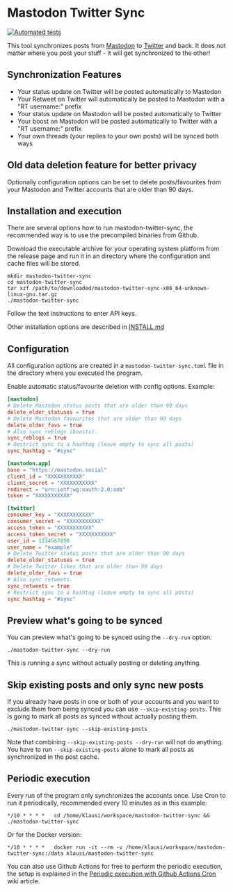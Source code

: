 # Mastodon Twitter Sync

[![Automated tests](https://github.com/klausi/mastodon-twitter-sync/workflows/Testing/badge.svg)](https://github.com/klausi/mastodon-twitter-sync/actions)

This tool synchronizes posts from [Mastodon](https://joinmastodon.org/) to [Twitter](https://twitter.com/) and back. It does not matter where you post your stuff - it will get synchronized to the other!

## Synchronization Features

- Your status update on Twitter will be posted automatically to Mastodon
- Your Retweet on Twitter will automatically be posted to Mastodon with a "RT username:" prefix
- Your status update on Mastodon will be posted automatically to Twitter
- Your boost on Mastodon will be posted automatically to Twitter with a "RT username:" prefix
- Your own threads (your replies to your own posts) will be synced both ways

## Old data deletion feature for better privacy

Optionally configuration options can be set to delete posts/favourites from your Mastodon and Twitter accounts that are older than 90 days.

## Installation and execution

There are several options how to run mastodon-twitter-sync, the recommended way is to use the precompiled binaries from Github.

Download the executable archive for your operating system platform from the release page and run it in an directory where the configuration and cache files will be stored.

```
mkdir mastodon-twitter-sync
cd mastodon-twitter-sync
tar xzf /path/to/downloaded/mastodon-twitter-sync-x86_64-unknown-linux-gnu.tar.gz
./mastodon-twitter-sync
```

Follow the text instructions to enter API keys.

Other installation options are described in [INSTALL.md](INSTALL.md)

## Configuration

All configuration options are created in a `mastodon-twitter-sync.toml` file in the directory where you executed the program.

Enable automatic status/favourite deletion with config options. Example:

```toml
[mastodon]
# Delete Mastodon status posts that are older than 90 days
delete_older_statuses = true
# Delete Mastodon favourites that are older than 90 days
delete_older_favs = true
# Also sync reblogs (boosts).
sync_reblogs = true
# Restrict sync to a hashtag (leave empty to sync all posts)
sync_hashtag = "#sync"

[mastodon.app]
base = "https://mastodon.social"
client_id = "XXXXXXXXXXX"
client_secret = "XXXXXXXXXXX"
redirect = "urn:ietf:wg:oauth:2.0:oob"
token = "XXXXXXXXXXX"

[twitter]
consumer_key = "XXXXXXXXXXX"
consumer_secret = "XXXXXXXXXXX"
access_token = "XXXXXXXXXXX"
access_token_secret = "XXXXXXXXXXX"
user_id = 1234567890
user_name = "example"
# Delete Twitter status posts that are older than 90 days
delete_older_statuses = true
# Delete Twitter likes that are older than 90 days
delete_older_favs = true
# Also sync retweets.
sync_retweets = true
# Restrict sync to a hashtag (leave empty to sync all posts)
sync_hashtag = "#sync"
```

## Preview what's going to be synced

You can preview what's going to be synced using the `--dry-run` option:

    ./mastodon-twitter-sync --dry-run

This is running a sync without actually posting or deleting anything.

## Skip existing posts and only sync new posts

If you already have posts in one or both of your accounts and you want to exclude them from being synced you can use `--skip-existing-posts`. This is going to mark all posts as synced without actually posting them.

    ./mastodon-twitter-sync --skip-existing-posts

Note that combining `--skip-existing-posts --dry-run` will not do anything. You have to run `--skip-existing-posts` alone to mark all posts as synchronized in the post cache.

## Periodic execution

Every run of the program only synchronizes the accounts once. Use Cron to run it periodically, recommended every 10 minutes as in this example:

```
*/10 * * * *   cd /home/klausi/workspace/mastodon-twitter-sync && ./mastodon-twitter-sync
```

Or for the Docker version:

```
*/10 * * * *   docker run -it --rm -v /home/klausi/workspace/mastodon-twitter-sync:/data klausi/mastodon-twitter-sync
```

You can also use Github Actions for free to perform the periodic execution, the setup is explained in the [Periodic execution with Github Actions Cron](https://github.com/klausi/mastodon-twitter-sync/wiki/Periodic-execution-with-Github-Actions-Cron) wiki article.
